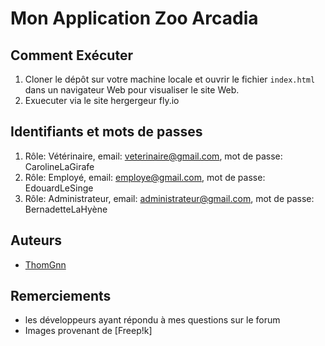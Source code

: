 # Mon Application Zoo Arcadia

## Comment Exécuter
1. Cloner le dépôt sur votre machine locale et ouvrir le fichier `index.html` dans un navigateur Web pour visualiser le site Web.
2. Exuecuter via le site hergergeur fly.io

## Identifiants et mots de passes
1. Rôle: Vétérinaire, email: veterinaire@gmail.com, mot de passe: CarolineLaGirafe
2. Rôle: Employé, email: employe@gmail.com, mot de passe: EdouardLeSinge
3. Rôle: Administrateur, email: administrateur@gmail.com, mot de passe: BernadetteLaHyène

## Auteurs
- [ThomGnn](https://github.com/votreusername)

## Remerciements
- les développeurs ayant répondu à mes questions sur le forum
- Images provenant de [Freep!k]
